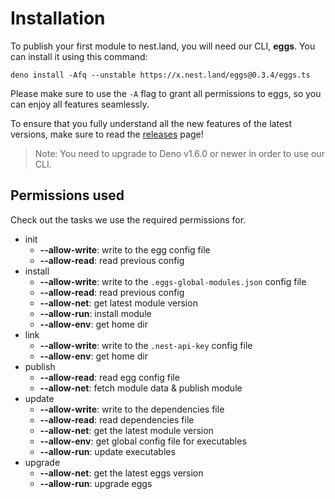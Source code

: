 # Installation

To publish your first module to nest.land, you will need our CLI, **eggs**. You can install it using this command:
```shell script
deno install -Afq --unstable https://x.nest.land/eggs@0.3.4/eggs.ts
```

Please make sure to use the `-A` flag to grant all permissions to eggs, so you can enjoy all features seamlessly.

To ensure that you fully understand all the new features of the latest versions,
make sure to read the [releases](https://github.com/nestdotland/eggs/releases) page!

> Note: You need to upgrade to Deno v1.6.0 or newer in order to use our CLI.

## Permissions used
Check out the tasks we use the required permissions for.
* init
  * __--allow-write__: write to the egg config file 
  * __--allow-read__: read previous config
* install
  * __--allow-write__: write to the `.eggs-global-modules.json` config file 
  * __--allow-read__: read previous config
  * __--allow-net__: get latest module version
  * __--allow-run__: install module
  * __--allow-env__: get home dir
* link
  * __--allow-write__: write to the `.nest-api-key` config file 
  * __--allow-env__: get home dir
* publish
  * __--allow-read__: read egg config file
  * __--allow-net__: fetch module data & publish module
* update
  * __--allow-write__: write to the dependencies file 
  * __--allow-read__: read dependencies file 
  * __--allow-net__: get the latest module version
  * __--allow-env__: get global config file for executables
  * __--allow-run__: update executables
* upgrade
  * __--allow-net__: get the latest eggs version
  * __--allow-run__: upgrade eggs

